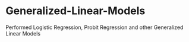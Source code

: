 # Generalized-Linear-Models
Performed Logistic Regression, Probit Regression and other Generalized Linear Models
